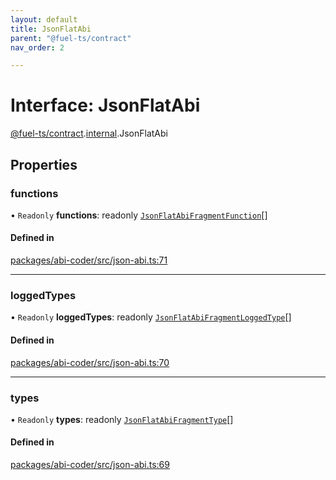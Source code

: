 ```yaml
---
layout: default
title: JsonFlatAbi
parent: "@fuel-ts/contract"
nav_order: 2

---
```


# Interface: JsonFlatAbi

[@fuel-ts/contract](../index.md).[internal](../namespaces/internal.md).JsonFlatAbi

## Properties

### functions

• `Readonly` **functions**: readonly [`JsonFlatAbiFragmentFunction`](internal-JsonFlatAbiFragmentFunction.md)[]

#### Defined in

[packages/abi-coder/src/json-abi.ts:71](https://github.com/FuelLabs/fuels-ts/blob/master/packages/abi-coder/src/json-abi.ts#L71)

___

### loggedTypes

• `Readonly` **loggedTypes**: readonly [`JsonFlatAbiFragmentLoggedType`](internal-JsonFlatAbiFragmentLoggedType.md)[]

#### Defined in

[packages/abi-coder/src/json-abi.ts:70](https://github.com/FuelLabs/fuels-ts/blob/master/packages/abi-coder/src/json-abi.ts#L70)

___

### types

• `Readonly` **types**: readonly [`JsonFlatAbiFragmentType`](internal-JsonFlatAbiFragmentType.md)[]

#### Defined in

[packages/abi-coder/src/json-abi.ts:69](https://github.com/FuelLabs/fuels-ts/blob/master/packages/abi-coder/src/json-abi.ts#L69)
